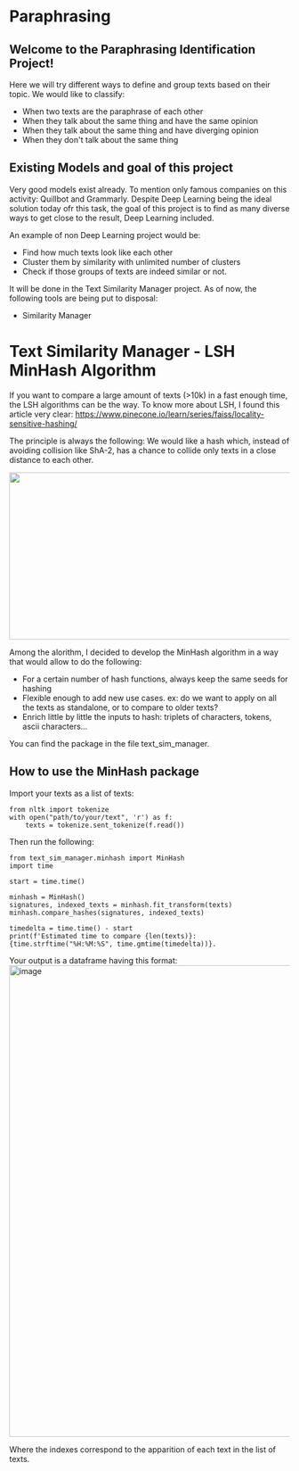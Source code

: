 # Paraphrasing

## Welcome to the Paraphrasing Identification Project!

Here we will try different ways to define and group texts based on their topic.
We would like to classify:
- When two texts are the paraphrase of each other
- When they talk about the same thing and have the same opinion
- When they talk about the same thing and have diverging opinion
- When they don't talk about the same thing

## Existing Models and goal of this project

Very good models exist already. To mention only famous companies on this activity: Quillbot and Grammarly.
Despite Deep Learning being the ideal solution today ofr this task, the goal of this project is to find as many diverse ways to get close to the result, Deep Learning included.

An example of non Deep Learning project would be:
- Find how much texts look like each other
- Cluster them by similarity with unlimited number of clusters
- Check if those groups of texts are indeed similar or not.

It will be done in the Text Similarity Manager project.
As of now, the following tools are being put to disposal:
- Similarity Manager

# Text Similarity Manager - LSH MinHash Algorithm
If you want to compare a large amount of texts (>10k) in a fast enough time, the LSH algorithms can be the way.
To know more about LSH, I found this article very clear: https://www.pinecone.io/learn/series/faiss/locality-sensitive-hashing/

The principle is always the following: We would like a hash which, instead of avoiding collision like ShA-2, has a chance to collide only texts in a close distance to each other.

<img src="https://github.com/SamGuercho/Paraphrasing/assets/57171996/b178522d-4291-4d9f-b45b-e57993e7b910" width="600" height="300">

Among the alorithm, I decided to develop the MinHash algorithm in a way that would allow to do the following:
- For a certain number of hash functions, always keep the same seeds for hashing
- Flexible enough to add new use cases. ex: do we want to apply on all the texts as standalone, or to compare to older texts?
- Enrich little by little the inputs to hash: triplets of characters, tokens, ascii characters...

You can find the package in the file text_sim_manager.

## How to use the MinHash package

Import your texts as a list of texts:

    from nltk import tokenize
    with open("path/to/your/text", 'r') as f:
        texts = tokenize.sent_tokenize(f.read())

Then run the following:

    from text_sim_manager.minhash import MinHash
    import time
    
    start = time.time()
    
    minhash = MinHash()
    signatures, indexed_texts = minhash.fit_transform(texts)
    minhash.compare_hashes(signatures, indexed_texts)
    
    timedelta = time.time() - start
    print(f'Estimated time to compare {len(texts)}: {time.strftime("%H:%M:%S", time.gmtime(timedelta))}.

Your output is a dataframe having this format:
<img width="846" alt="image" src="https://github.com/SamGuercho/Paraphrasing/assets/57171996/ae296ce1-c275-41fd-a441-256c1827afba">

Where the indexes correspond to the apparition of each text in the list of texts.
